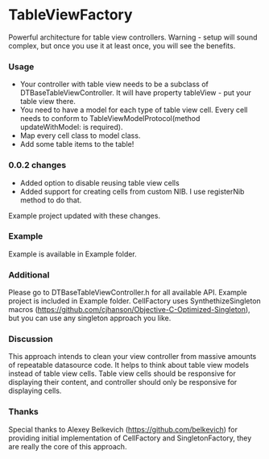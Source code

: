 TableViewFactory
================

Powerful architecture for table view controllers. Warning - setup will sound complex, but once you use it at least once, you will see the benefits.

### Usage

* Your controller with table view needs to be a subclass of DTBaseTableViewController. It will have property tableView - put your table view there.
* You need to have a model for each type of table view cell. Every cell needs to conform to TableViewModelProtocol(method updateWithModel: is required).
* Map every cell class to model class. 
* Add some table items to the table!

### 0.0.2 changes

* Added option to disable reusing table view cells
* Added support for creating cells from custom NIB. I use registerNib method to do that. 

Example project updated with these changes.

### Example 

Example is available in Example folder. 

### Additional 

Please go to DTBaseTableViewController.h for all available API. Example project is included in Example folder.
CellFactory uses SynthethizeSingleton macros (https://github.com/cjhanson/Objective-C-Optimized-Singleton), but you can use any singleton approach you like.

### Discussion

This approach intends to clean your view controller from massive amounts of repeatable datasource code. It helps to think about table view models instead of table view cells. Table view cells should be responsive for displaying their content, and controller should only be responsive for displaying cells. 
		
### Thanks

Special thanks to Alexey Belkevich (https://github.com/belkevich) for providing initial implementation of CellFactory and SingletonFactory, they are really the core of this approach.
